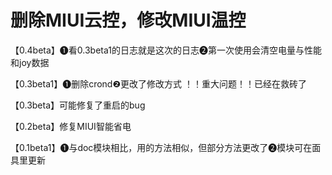 # 删除MIUI云控，修改MIUI温控
 【0.4beta】❶看0.3beta1的日志就是这次的日志❷第一次使用会清空电量与性能和joy数据

 【0.3beta1】❶删除crond❷更改了修改方式   ！！重大问题！！已经在救砖了

 【0.3beta】可能修复了重启的bug

 【0.2beta】修复MIUI智能省电

 【0.1beta1】❶与doc模块相比，用的方法相似，但部分方法更改了❷模块可在面具里更新
